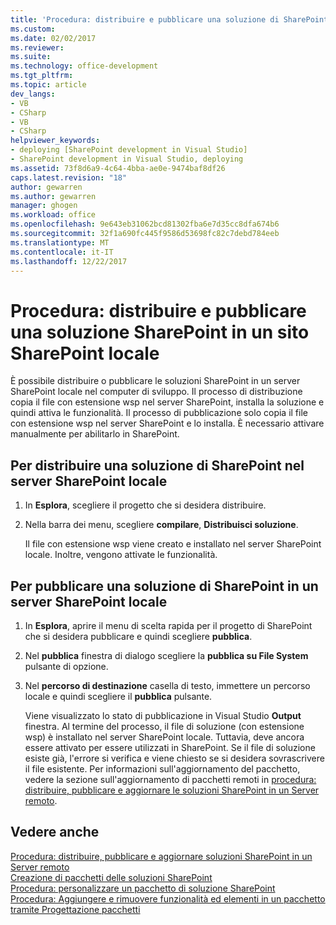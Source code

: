 ```yaml
---
title: 'Procedura: distribuire e pubblicare una soluzione di SharePoint in un sito di SharePoint locale | Documenti Microsoft'
ms.custom: 
ms.date: 02/02/2017
ms.reviewer: 
ms.suite: 
ms.technology: office-development
ms.tgt_pltfrm: 
ms.topic: article
dev_langs:
- VB
- CSharp
- VB
- CSharp
helpviewer_keywords:
- deploying [SharePoint development in Visual Studio]
- SharePoint development in Visual Studio, deploying
ms.assetid: 73f8d6a9-4c64-4bba-ae0e-9474baf8df26
caps.latest.revision: "18"
author: gewarren
ms.author: gewarren
manager: ghogen
ms.workload: office
ms.openlocfilehash: 9e643eb31062bcd81302fba6e7d35cc8dfa674b6
ms.sourcegitcommit: 32f1a690fc445f9586d53698fc82c7debd784eeb
ms.translationtype: MT
ms.contentlocale: it-IT
ms.lasthandoff: 12/22/2017
---
```

# <a name="how-to-deploy-and-publish-a-sharepoint-solution-to-a-local-sharepoint-site"></a>Procedura: distribuire e pubblicare una soluzione SharePoint in un sito SharePoint locale
  È possibile distribuire o pubblicare le soluzioni SharePoint in un server SharePoint locale nel computer di sviluppo. Il processo di distribuzione copia il file con estensione wsp nel server SharePoint, installa la soluzione e quindi attiva le funzionalità. Il processo di pubblicazione solo copia il file con estensione wsp nel server SharePoint e lo installa. È necessario attivare manualmente per abilitarlo in SharePoint.  
  
## <a name="to-deploy-a-sharepoint-solution-to-the-local-sharepoint-server"></a>Per distribuire una soluzione di SharePoint nel server SharePoint locale  
  
1.  In **Esplora**, scegliere il progetto che si desidera distribuire.  
  
2.  Nella barra dei menu, scegliere **compilare**, **Distribuisci soluzione**.  
  
     Il file con estensione wsp viene creato e installato nel server SharePoint locale. Inoltre, vengono attivate le funzionalità.  
  
## <a name="to-publish-a-sharepoint-solution-to-a-local-sharepoint-server"></a>Per pubblicare una soluzione di SharePoint in un server SharePoint locale  
  
1.  In **Esplora**, aprire il menu di scelta rapida per il progetto di SharePoint che si desidera pubblicare e quindi scegliere **pubblica**.  
  
2.  Nel **pubblica** finestra di dialogo scegliere la **pubblica su File System** pulsante di opzione.  
  
3.  Nel **percorso di destinazione** casella di testo, immettere un percorso locale e quindi scegliere il **pubblica** pulsante.  
  
     Viene visualizzato lo stato di pubblicazione in Visual Studio **Output** finestra. Al termine del processo, il file di soluzione (con estensione wsp) è installato nel server SharePoint locale. Tuttavia, deve ancora essere attivato per essere utilizzati in SharePoint. Se il file di soluzione esiste già, l'errore si verifica e viene chiesto se si desidera sovrascrivere il file esistente. Per informazioni sull'aggiornamento del pacchetto, vedere la sezione sull'aggiornamento di pacchetti remoti in [procedura: distribuire, pubblicare e aggiornare le soluzioni SharePoint in un Server remoto](../sharepoint/how-to-deploy-publish-and-upgrade-sharepoint-solutions-on-a-remote-server.md).  
  
## <a name="see-also"></a>Vedere anche  
 [Procedura: distribuire, pubblicare e aggiornare soluzioni SharePoint in un Server remoto](../sharepoint/how-to-deploy-publish-and-upgrade-sharepoint-solutions-on-a-remote-server.md)   
 [Creazione di pacchetti delle soluzioni SharePoint](../sharepoint/creating-sharepoint-solution-packages.md)   
 [Procedura: personalizzare un pacchetto di soluzione SharePoint](../sharepoint/how-to-customize-a-sharepoint-solution-package.md)   
 [Procedura: Aggiungere e rimuovere funzionalità ed elementi in un pacchetto tramite Progettazione pacchetti](../sharepoint/how-to-add-and-remove-features-and-items-to-a-package-by-using-the-package-designer.md)  
  
  